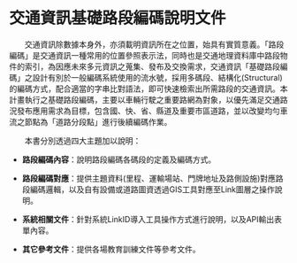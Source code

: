 # 交通資訊基礎路段編碼說明文件

&emsp;&emsp;交通資訊除數據本身外，亦須載明資訊所在之位置，始具有實質意義。「路段編碼」是交通資訊一種常用的位置參照表示法，同時也是交通地理資料庫中路段物件的索引，為因應未來多元資訊之蒐集、發布及交換需求，交通資訊「基礎路段編碼」之設計有別於一般編碼系統使用的流水號，採用多碼段、結構化(Structural)的編碼方式，配合適當的字串比對語法，即可快速檢索出所需路段的交通資訊。本計畫執行之基礎路段編碼，主要以車輛行駛之重要路網為對象，以優先滿足交通路況發布應用需求為目標，包含國、快、省、縣道及重要市區道路，並以改變均勻車流之節點為「道路分段點」進行後續編碼作業。

&emsp;&emsp;本書分別透過四大主題加以說明：

 * **路段編碼內容**：說明路段編碼各碼段的定義及編碼方式。
 
 * **路段編碼對應**：提供主題資料(里程、運輸場站、門牌地址及路側設施)對應路段編碼邏輯，以及自有設備或道路圖資透過GIS工具對應至Link圖層之操作說明。
 
 * **系統相關文件**：針對系統LinkID導入工具操作方式進行說明，以及API輸出表單內容。
 
 * **其它參考文件**：提供各場教育訓練文件等參考文件。
 
 
